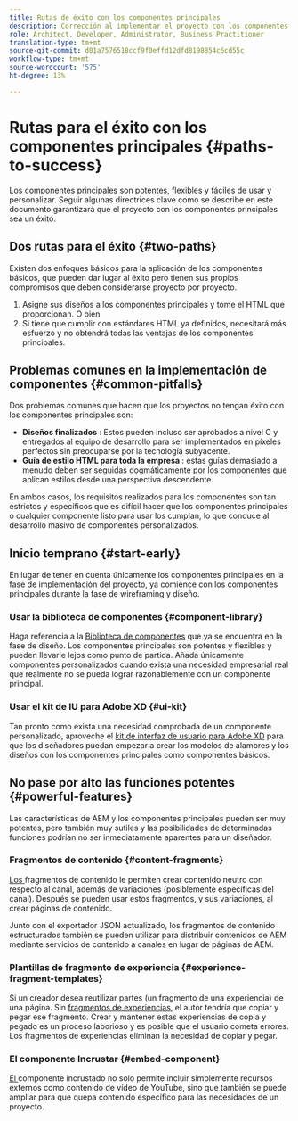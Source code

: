 ```yaml
---
title: Rutas de éxito con los componentes principales
description: Corrección al implementar el proyecto con los componentes principales
role: Architect, Developer, Administrator, Business Practitioner
translation-type: tm+mt
source-git-commit: d01a7576518ccf9f0effd12dfd8198854c6cd55c
workflow-type: tm+mt
source-wordcount: '575'
ht-degree: 13%

---
```



# Rutas para el éxito con los componentes principales {#paths-to-success}

Los componentes principales son potentes, flexibles y fáciles de usar y personalizar. Seguir algunas directrices clave como se describe en este documento garantizará que el proyecto con los componentes principales sea un éxito.

## Dos rutas para el éxito {#two-paths}

Existen dos enfoques básicos para la aplicación de los componentes básicos, que pueden dar lugar al éxito pero tienen sus propios compromisos que deben considerarse proyecto por proyecto.

1. Asigne sus diseños a los componentes principales y tome el HTML que proporcionan. O bien
1. Si tiene que cumplir con estándares HTML ya definidos, necesitará más esfuerzo y no obtendrá todas las ventajas de los componentes principales.

## Problemas comunes en la implementación de componentes {#common-pitfalls}

Dos problemas comunes que hacen que los proyectos no tengan éxito con los componentes principales son:

* **Diseños finalizados** : Estos pueden incluso ser aprobados a nivel C y entregados al equipo de desarrollo para ser implementados en píxeles perfectos sin preocuparse por la tecnología subyacente.
* **Guía de estilo HTML para toda la empresa** : estas guías demasiado a menudo deben ser seguidas dogmáticamente por los componentes que aplican estilos desde una perspectiva descendente.

En ambos casos, los requisitos realizados para los componentes son tan estrictos y específicos que es difícil hacer que los componentes principales o cualquier componente listo para usar los cumplan, lo que conduce al desarrollo masivo de componentes personalizados.

## Inicio temprano {#start-early}

En lugar de tener en cuenta únicamente los componentes principales en la fase de implementación del proyecto, ya comience con los componentes principales durante la fase de wireframing y diseño.

### Usar la biblioteca de componentes {#component-library}

Haga referencia a la [Biblioteca de componentes](https://adobe.com/go/aem_cmp_library) que ya se encuentra en la fase de diseño. Los componentes principales son potentes y flexibles y pueden llevarle lejos como punto de partida. Añada únicamente componentes personalizados cuando exista una necesidad empresarial real que realmente no se pueda lograr razonablemente con un componente principal.

### Usar el kit de IU para Adobe XD {#ui-kit}

Tan pronto como exista una necesidad comprobada de un componente personalizado, aproveche el [kit de interfaz de usuario para Adobe XD](https://docs.adobe.com/content/help/en/experience-manager-learn/getting-started-wknd-tutorial-develop/assets/overview/AEM_UI-kit_Wireframe.xd) para que los diseñadores puedan empezar a crear los modelos de alambres y los diseños con los componentes principales como componentes básicos.

## No pase por alto las funciones potentes {#powerful-features}

Las características de AEM y los componentes principales pueden ser muy potentes, pero también muy sutiles y las posibilidades de determinadas funciones podrían no ser inmediatamente aparentes para un diseñador.

### Fragmentos de contenido {#content-fragments}

[Los ](https://docs.adobe.com/content/help/en/experience-manager-cloud-service/sites/authoring/fundamentals/content-fragments.html) fragmentos de contenido le permiten crear contenido neutro con respecto al canal, además de variaciones (posiblemente específicas del canal). Después se pueden usar estos fragmentos, y sus variaciones, al crear páginas de contenido.

Junto con el exportador JSON actualizado, los fragmentos de contenido estructurados también se pueden utilizar para distribuir contenidos de AEM mediante servicios de contenido a canales en lugar de páginas de AEM.

### Plantillas de fragmento de experiencia {#experience-fragment-templates}

Si un creador desea reutilizar partes (un fragmento de una experiencia) de una página. Sin [fragmentos de experiencias,](https://docs.adobe.com/content/help/en/experience-manager-cloud-service/sites/authoring/fundamentals/experience-fragments.html) el autor tendría que copiar y pegar ese fragmento. Crear y mantener estas experiencias de copia y pegado es un proceso laborioso y es posible que el usuario cometa errores. Los fragmentos de experiencias eliminan la necesidad de copiar y pegar.

### El componente Incrustar {#embed-component}

[El ](/help/components/embed.md) componente incrustado no solo permite incluir simplemente recursos externos como contenido de vídeo de YouTube, sino que también se puede ampliar para que quepa contenido específico para las necesidades de un proyecto.
